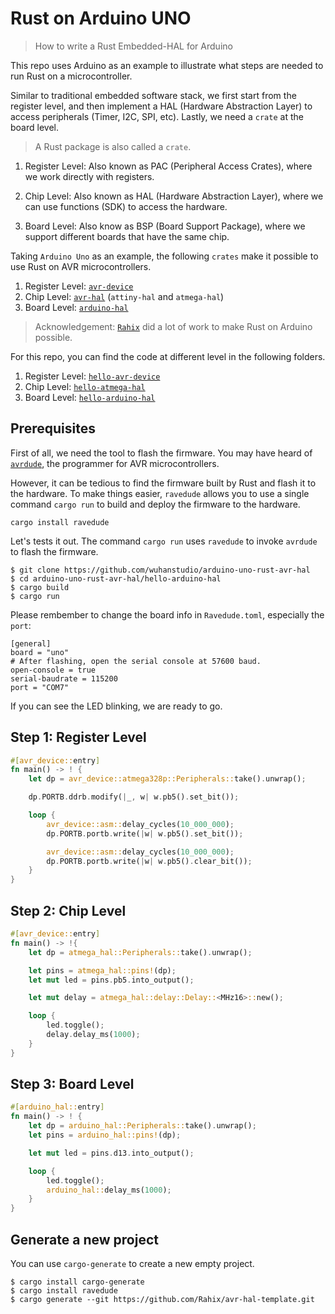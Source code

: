 # Rust on Arduino UNO

> How to write a Rust Embedded-HAL for Arduino

This repo uses Arduino as an example to illustrate what steps are needed to run Rust on a microcontroller.

Similar to traditional embedded software stack, we first start from the register level, and then implement a HAL (Hardware Abstraction Layer) to access peripherals (Timer, I2C, SPI, etc). Lastly, we need a `crate` at the board level.

> A Rust package is also called a `crate`.


1. Register Level: Also known as PAC (Peripheral Access Crates), where we work directly with registers.

2. Chip Level: Also known as HAL (Hardware Abstraction Layer), where we can use functions (SDK) to access the hardware.

3. Board Level: Also know as BSP (Board Support Package), where we support different boards that have the same chip.

Taking `Arduino Uno` as an example, the following `crates` make it possible to use Rust on AVR microcontrollers.

1. Register Level: [`avr-device`](https://crates.io/crates/avr-device)
2. Chip Level: [`avr-hal`](https://github.com/Rahix/avr-hal) (`attiny-hal` and `atmega-hal`)
3. Board Level: [`arduino-hal`](https://github.com/Rahix/avr-hal/tree/main/arduino-hal)

> Acknowledgement: [`Rahix`](https://github.com/Rahix/) did a lot of work to make Rust on Arduino possible.

For this repo, you can find the code at different level in the following folders.

1. Register Level: [`hello-avr-device`](hello-avr-device/)
2. Chip Level: [`hello-atmega-hal`](hello-atmega-hal/)
3. Board Level: [`hello-arduino-hal`](hello-arduino-hal/)

## Prerequisites

First of all, we need the tool to flash the firmware. You may have heard of [`avrdude`](https://github.com/avrdudes/avrdude), the programmer for AVR microcontrollers.

However, it can be tedious to find the firmware built by Rust and flash it to the hardware. To make things easier, `ravedude` allows you to use a single command `cargo run` to build and deploy the firmware to the hardware.

```
cargo install ravedude
```

Let's tests it out. The command `cargo run` uses `ravedude` to invoke `avrdude` to flash the firmware.

```
$ git clone https://github.com/wuhanstudio/arduino-uno-rust-avr-hal
$ cd arduino-uno-rust-avr-hal/hello-arduino-hal
$ cargo build
$ cargo run
```

Please rembember to change the board info in `Ravedude.toml`, especially the `port`:

```
[general]
board = "uno"
# After flashing, open the serial console at 57600 baud.
open-console = true
serial-baudrate = 115200
port = "COM7"
```

If you can see the LED blinking, we are ready to go.

## Step 1: Register Level

```Rust
#[avr_device::entry]
fn main() -> ! {
    let dp = avr_device::atmega328p::Peripherals::take().unwrap();

    dp.PORTB.ddrb.modify(|_, w| w.pb5().set_bit());

    loop {
        avr_device::asm::delay_cycles(10_000_000);
        dp.PORTB.portb.write(|w| w.pb5().set_bit());

        avr_device::asm::delay_cycles(10_000_000);
        dp.PORTB.portb.write(|w| w.pb5().clear_bit());
    }
}
```

## Step 2: Chip Level

```Rust
#[avr_device::entry]
fn main() -> !{
    let dp = atmega_hal::Peripherals::take().unwrap();

    let pins = atmega_hal::pins!(dp);
    let mut led = pins.pb5.into_output();

    let mut delay = atmega_hal::delay::Delay::<MHz16>::new();

    loop {
        led.toggle();
        delay.delay_ms(1000);
    }
}
```

## Step 3: Board Level

```Rust
#[arduino_hal::entry]
fn main() -> ! {
    let dp = arduino_hal::Peripherals::take().unwrap();
    let pins = arduino_hal::pins!(dp);

    let mut led = pins.d13.into_output();

    loop {
        led.toggle();
        arduino_hal::delay_ms(1000);
    }
}

```

## Generate a new project

You can use `cargo-generate` to create a new empty project.

```
$ cargo install cargo-generate
$ cargo install ravedude
$ cargo generate --git https://github.com/Rahix/avr-hal-template.git
```
